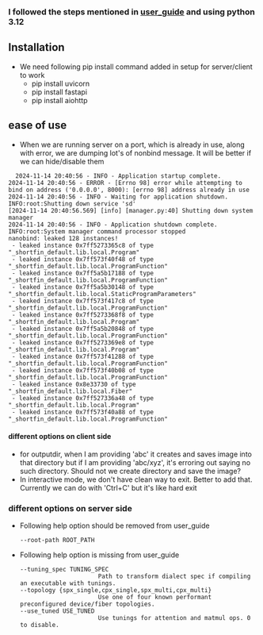 ### I followed the steps mentioned in [user_guide](https://github.com/nod-ai/SHARK-Platform/blob/main/docs/user_guide.md) and using python 3.12


## Installation
- We need following pip install command added in setup for server/client to work
   - pip install uvicorn
   - pip install fastapi
   - pip install aiohttp

## ease of use

- When we are running server on a port, which is already in use, along with error, we are dumping lot's of nonbind message. It will be better if we can hide/disable them

```
  2024-11-14 20:40:56 - INFO - Application startup complete.
2024-11-14 20:40:56 - ERROR - [Errno 98] error while attempting to bind on address ('0.0.0.0', 8000): [errno 98] address already in use
2024-11-14 20:40:56 - INFO - Waiting for application shutdown.
INFO:root:Shutting down service 'sd'
[2024-11-14 20:40:56.569] [info] [manager.py:40] Shutting down system manager
2024-11-14 20:40:56 - INFO - Application shutdown complete.
INFO:root:System manager command processor stopped
nanobind: leaked 128 instances!
 - leaked instance 0x7ff5273365c8 of type "_shortfin_default.lib.local.Program"
 - leaked instance 0x7ff573f40f48 of type "_shortfin_default.lib.local.ProgramFunction"
 - leaked instance 0x7ff5a5b17188 of type "_shortfin_default.lib.local.ProgramFunction"
 - leaked instance 0x7ff5a5b30148 of type "_shortfin_default.lib.local.StaticProgramParameters"
 - leaked instance 0x7ff573f417c8 of type "_shortfin_default.lib.local.ProgramFunction"
 - leaked instance 0x7ff5273368f8 of type "_shortfin_default.lib.local.Program"
 - leaked instance 0x7ff5a5b20848 of type "_shortfin_default.lib.local.ProgramFunction"
 - leaked instance 0x7ff5273369e8 of type "_shortfin_default.lib.local.Program"
 - leaked instance 0x7ff573f41288 of type "_shortfin_default.lib.local.ProgramFunction"
 - leaked instance 0x7ff573f40b08 of type "_shortfin_default.lib.local.ProgramFunction"
 - leaked instance 0x8e33730 of type "_shortfin_default.lib.local.Fiber"
 - leaked instance 0x7ff527336a48 of type "_shortfin_default.lib.local.Program"
 - leaked instance 0x7ff573f40a88 of type "_shortfin_default.lib.local.ProgramFunction"
```

#### different options on client side

- for outputdir, when I am providing 'abc' it creates and saves image into that directory but if I am providing 'abc/xyz', it's erroring out saying no such directory. Should not we create directory and save the image?
- In interactive mode, we don't have clean way to exit. Better to add that. Currently we can do with 'Ctrl+C' but it's like hard exit


### different options on server side
- Following help option should be removed from user_guide
  ```
  --root-path ROOT_PATH
  ```
- Following help option is missing from user_guide
  ```
  --tuning_spec TUNING_SPEC
                        Path to transform dialect spec if compiling an executable with tunings.
  --topology {spx_single,cpx_single,spx_multi,cpx_multi}
                        Use one of four known performant preconfigured device/fiber topologies.
  --use_tuned USE_TUNED
                        Use tunings for attention and matmul ops. 0 to disable.
```
